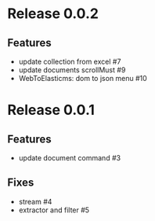 # Release 0.0.2
## Features
- update collection from excel #7
- update documents scrollMust #9
- WebToElasticms: dom to json menu #10

# Release 0.0.1
## Features
- update document command #3
## Fixes 
- stream #4
- extractor and filter #5
